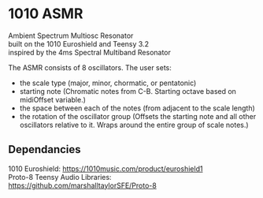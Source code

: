 # 1010 ASMR
Ambient Spectrum Multiosc Resonator\
built on the 1010 Euroshield and Teensy 3.2\
inspired by the 4ms Spectral Multiband Resonator 

The ASMR consists of 8 oscillators. The user sets: 
- the scale type (major, minor, chormatic, or pentatonic)
- starting note (Chromatic notes from C-B. Starting octave based on midiOffset variable.)
- the space between each of the notes (from adjacent to the scale length)
- the rotation of the oscillator group (Offsets the starting note and all other oscillators relative to it. 
  Wraps around the entire group of scale notes.) 

## Dependancies
1010 Euroshield: https://1010music.com/product/euroshield1 \
Proto-8 Teensy Audio Libraries: https://github.com/marshalltaylorSFE/Proto-8

